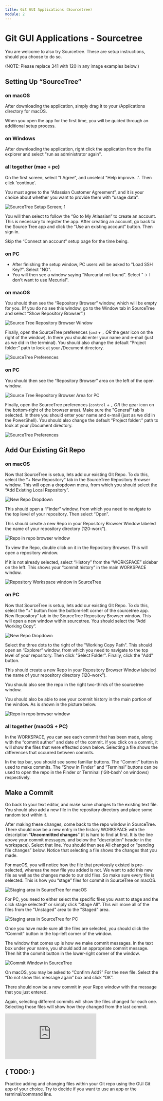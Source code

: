 ```yaml
---
title: Git GUI Applications (Sourcetree)
module: 2
---
```


# Git GUI Applications - Sourcetree

You are welcome to also try Sourcetree. These are setup instructions, should you choose to do so.

(NOTE: Please replace 341 with 120 in any image examples below.)

## Setting Up “SourceTree”

### on macOS

After downloading the application, simply drag it to your /Applications directory for macOS.

When you open the app for the first time, you will be guided through an additional setup process.

### on Windows

After downloading the application, right click the application from the file explorer and select "run as administrator again".

### all together (mac + pc)

On the first screen, select "I Agree", and unselect "Help improve...". Then click 'continue'.

You must agree to the “Atlassian Customer Agreement”, and it is your choice about whether you want to provide them with “usage data”.

![SourceTree Setup Screen; 1](../imgs/st_setup_1.jpg)

You will then select to follow the “Go to My Atlassian” to create an account. This is necessary to register the app. After creating an account, go back to the Source Tree app and click the “Use an existing account” button. Then sign in.

Skip the “Connect an account” setup page for the time being.

### on PC

- After finishing the setup window, PC users will be asked to "Load SSH Key?". Select "NO".
- You will then see a window saying "Murcurial not found". Select "-> I don't want to use Mecurial".


### on macOS

You should then see the “Repository Browser” window, which will be empty for you. (If you do no see this window, go to the Window tab in SourceTree and select “Show Repository Browser”.)

![Source Tree Repository Browser Window](../imgs/st_setup_2.jpg)

Finally, open the SourceTree preferences (`cmd` + `,` _OR_ the gear icon on the right of the window). In there you should enter your name and e-mail (just as we did in the terminal). You should also change the default “Project folder:” path to look at your /Document directory.

![SourceTree Preferences](../imgs/st_setup_3.jpg)

### on PC

You should then see the “Repository Browser” area on the left of the open window.

![Source Tree Repository Browser Area for PC](../imgs/pc_repo_browser.png)

Finally, open the SourceTree preferences (`control` + `,` _OR_ the gear icon on the bottom-right of the browser area). Make sure the "General" tab is selected. In there you should enter your name and e-mail (just as we did in the PowerShell). You should also change the default “Project folder:” path to look at your /Document directory.

![SourceTree Preferences](../imgs/st_setup_3_pc.png)





## Add Our Existing Git Repo

### on macOS

Now that SourceTree is setup, lets add our existing Git Repo. To do this, select the “+ New Repository” tab in the SourceTree Repository Browser window. This will open a dropdown menu, from which you should select the “Add Existing Local Repository”.

![New Repo Dropdown](../imgs/st_addRepo.jpg)

This should open a “Finder” window, from which you need to navigate to the top level of your repository. Then select “Open”.

This should create a new Repo in your Repository Browser Window labeled the name of your repository directory (120-work”).

![Repo in repo browser window](../imgs/st_addRepo2.jpg)

To view the Repo, double click on it in the Repository Browser. This will open a repository window.

If it is not already selected, select “History” from the “WORKSPACE” sidebar on the left. This shows your “commit history” in the main WORKSPACE window.

![Repository Workspace window in SourceTree](../imgs/st_repo1.jpg)


### on PC

Now that SourceTree is setup, lets add our existing Git Repo. To do this, select the “+" button from the bottom-left corner of the sourcetree app. New Repository” tab in the SourceTree Repository Browser window. This will open a new window within sourcetree. You should select the “Add Working Copy”.

![New Repo Dropdown](../imgs/st_addRepo_PC.png)

Select the three dots to the right of the "Working Copy Path". This should open an “Explorer” window, from which you need to navigate to the top level of your repository. Then click "Select Folder". Finally, click the "Add" button.

This should create a new Repo in your Repository Browser Window labeled the name of your repository directory (120-work”).

You should also see the repo in the right two-thirds of the sourcetree window.

You should also be able to see your commit history in the main portion of the window. As is shown in the picture below.

![Repo in repo browser window](../imgs/st_addRepo2_PC.png)


### all together (macOS + PC)

In the WORKSPACE, you can see each commit that has been made, along with the “commit author” and date of the commit. If you click on a commit, it will show the files that were effected down below. Selecting a file shows the differences that occurred between commits.

In the top bar, you should see some familiar buttons. The “Commit” button is used to make commits. The “Show in Finder” and “Terminal” buttons can be used to open the repo in the Finder or Terminal ('Git-bash' on windows) respectively.

## Make a Commit
Go back to your text editor, and make some changes to the existing text file. You should also add a new file in the repository directory and place some random text within it.

After making these changes, come back to the repo window in SourceTree. There should now be a new entry in the history WORKSPACE with the description “**Uncommitted changes**” (it is hard to find at first. It is the line above your commit messages, and below the "description" header in the workspace). Select that line. You should then see All changed or “pending file changes” below. Notice that selecting a file shows the changes that you made.

For macOS, you will notice how the file that previously existed is pre-selected, whereas the new file you added is not. We want to add this new file as well as the changes made to our old files. So make sure every file is selected. This is how you “stage” files for commit in SourceTree on macOS.

![Staging area in SourceTree for macOS](../imgs/st_repo2.jpg)

For PC, you need to either select the specific files you want to stage and the click stage selected" or simply click "Stage All". This will move all of the files from the "Unstaged" area to the "Staged" area.

![Staging area in SourceTree for PC](../imgs/st_repo2_PC.png)

Once you have made sure all the files are selected, you should click the “Commit” button in the top-left corner of the window.

The window that comes up is how we make commit messages. In the text box under your name, you should add an appropriate commit message. Then hit the commit button in the lower-right corner of the window.

![Commit Window in SourceTree](../imgs/st_repo3.jpg)

On macOS, you may be asked to “Confirm Add?” For the new file. Select the “Do not show this message again” box and click “OK”.

There should now be a new commit in your Repo window with the message that you just entered.

Again, selecting different commits will show the files changed for each one. Selecting those files will show how they changed from the last commit.


<div class="embed-responsive embed-responsive-16by9"><iframe class="embed-responsive-item" src="https://www.youtube.com/embed/s0iPveZHsfA" frameborder="0" allowfullscreen></iframe></div>


## { TODO: }

Practice adding and changing files within your Git repo using the GUI Git app of your choice. Try to decide if you want to use an app or the terminal/command line.

